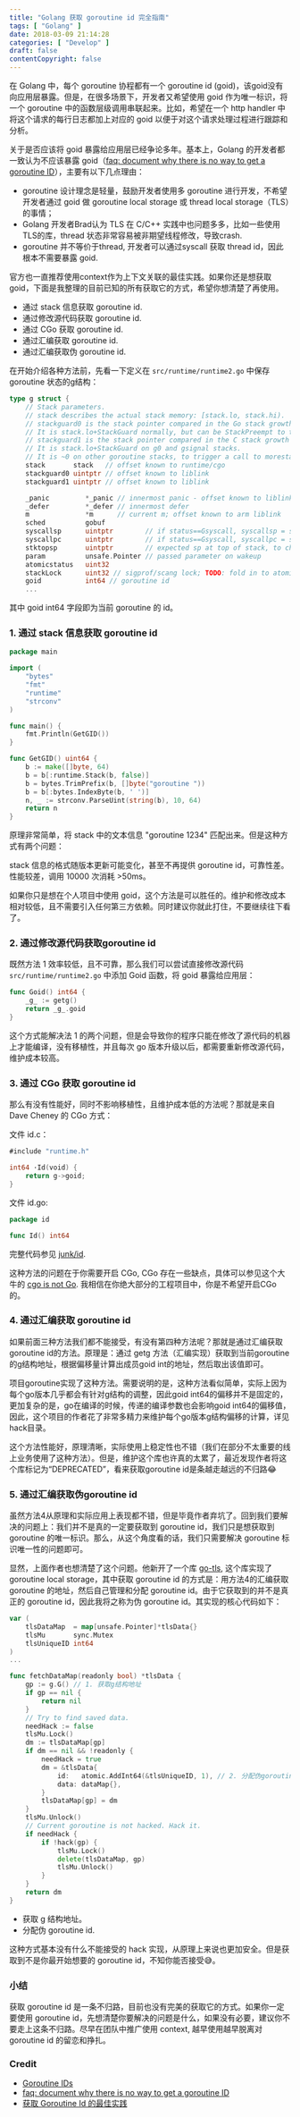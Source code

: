 ```yaml
---
title: "Golang 获取 goroutine id 完全指南"
tags: [ "Golang" ]
date: 2018-03-09 21:14:28
categories: [ "Develop" ]
draft: false
contentCopyright: false
---
```


在 Golang 中，每个 goroutine 协程都有一个 goroutine id (goid)，该goid没有向应用层暴露。但是，在很多场景下，开发者又希望使用 goid 作为唯一标识，将一个 goroutine 中的函数层级调用串联起来。比如，希望在一个 http handler 中将这个请求的每行日志都加上对应的 goid 以便于对这个请求处理过程进行跟踪和分析。

<!--more-->

关于是否应该将 goid 暴露给应用层已经争论多年。基本上，Golang 的开发者都一致认为不应该暴露 goid（[faq: document why there is no way to get a goroutine ID](https://github.com/golang/go/issues/22770)），主要有以下几点理由：

- goroutine 设计理念是轻量，鼓励开发者使用多 goroutine 进行开发，不希望开发者通过 goid 做 goroutine local storage 或 thread local storage（TLS）的事情；
- Golang 开发者Brad认为 TLS 在 C/C++ 实践中也问题多多，比如一些使用TLS的库，thread 状态非常容易被非期望线程修改，导致crash.
- goroutine 并不等价于thread, 开发者可以通过syscall 获取 thread id，因此根本不需要暴露 goid.

官方也一直推荐使用context作为上下文关联的最佳实践。如果你还是想获取 goid，下面是我整理的目前已知的所有获取它的方式，希望你想清楚了再使用。

- 通过 stack 信息获取 goroutine id.
- 通过修改源代码获取 goroutine id.
- 通过 CGo 获取 goroutine id.
- 通过汇编获取 goroutine id.
- 通过汇编获取伪 goroutine id.

在开始介绍各种方法前，先看一下定义在 `src/runtime/runtime2.go` 中保存 goroutine 状态的g结构：

``` go
type g struct {
    // Stack parameters.
    // stack describes the actual stack memory: [stack.lo, stack.hi).
    // stackguard0 is the stack pointer compared in the Go stack growth prologue.
    // It is stack.lo+StackGuard normally, but can be StackPreempt to trigger a preemption.
    // stackguard1 is the stack pointer compared in the C stack growth prologue.
    // It is stack.lo+StackGuard on g0 and gsignal stacks.
    // It is ~0 on other goroutine stacks, to trigger a call to morestackc (and crash).
    stack       stack   // offset known to runtime/cgo
    stackguard0 uintptr // offset known to liblink
    stackguard1 uintptr // offset known to liblink

    _panic         *_panic // innermost panic - offset known to liblink
    _defer         *_defer // innermost defer
    m              *m      // current m; offset known to arm liblink
    sched          gobuf
    syscallsp      uintptr        // if status==Gsyscall, syscallsp = sched.sp to use during gc
    syscallpc      uintptr        // if status==Gsyscall, syscallpc = sched.pc to use during gc
    stktopsp       uintptr        // expected sp at top of stack, to check in traceback
    param          unsafe.Pointer // passed parameter on wakeup
    atomicstatus   uint32
    stackLock      uint32 // sigprof/scang lock; TODO: fold in to atomicstatus
    goid           int64 // goroutine id
    ...
```

其中 goid int64 字段即为当前 goroutine 的 id。

### 1. 通过 stack 信息获取 goroutine id

``` go
package main

import (
    "bytes"
    "fmt"
    "runtime"
    "strconv"
)

func main() {
    fmt.Println(GetGID())
}

func GetGID() uint64 {
    b := make([]byte, 64)
    b = b[:runtime.Stack(b, false)]
    b = bytes.TrimPrefix(b, []byte("goroutine "))
    b = b[:bytes.IndexByte(b, ' ')]
    n, _ := strconv.ParseUint(string(b), 10, 64)
    return n
}
```

原理非常简单，将 stack 中的文本信息 "goroutine 1234" 匹配出来。但是这种方式有两个问题：

stack 信息的格式随版本更新可能变化，甚至不再提供 goroutine id，可靠性差。
性能较差，调用 10000 次消耗 >50ms。

如果你只是想在个人项目中使用 goid，这个方法是可以胜任的。维护和修改成本相对较低，且不需要引入任何第三方依赖。同时建议你就此打住，不要继续往下看了。

### 2. 通过修改源代码获取goroutine id

既然方法 1 效率较低，且不可靠，那么我们可以尝试直接修改源代码 `src/runtime/runtime2.go` 中添加 Goid 函数，将 goid 暴露给应用层：

``` go
func Goid() int64 {
    _g_ := getg()
    return _g_.goid
}
```

这个方式能解决法 1 的两个问题，但是会导致你的程序只能在修改了源代码的机器上才能编译，没有移植性，并且每次 go 版本升级以后，都需要重新修改源代码，维护成本较高。

### 3. 通过 CGo 获取 goroutine id

那么有没有性能好，同时不影响移植性，且维护成本低的方法呢？那就是来自 Dave Cheney 的 CGo 方式：

文件 id.c：

``` go
#include "runtime.h"

int64 ·Id(void) {
    return g->goid;
}
```

文件 id.go:

``` go
package id

func Id() int64
```

完整代码参见 [junk/id](https://github.com/davecheney/junk/blob/master/id/id.c).

这种方法的问题在于你需要开启 CGo, CGo 存在一些缺点，具体可以参见这个大牛的 [cgo is not Go](https://dave.cheney.net/2016/01/18/cgo-is-not-go). 我相信在你绝大部分的工程项目中，你是不希望开启CGo的。

### 4. 通过汇编获取 goroutine id

如果前面三种方法我们都不能接受，有没有第四种方法呢？那就是通过汇编获取goroutine id的方法。原理是：通过 getg 方法（汇编实现）获取到当前goroutine的g结构地址，根据偏移量计算出成员goid int的地址，然后取出该值即可。

项目goroutine实现了这种方法。需要说明的是，这种方法看似简单，实际上因为每个go版本几乎都会有针对g结构的调整，因此goid int64的偏移并不是固定的，更加复杂的是，go在编译的时候，传递的编译参数也会影响goid int64的偏移值，因此，这个项目的作者花了非常多精力来维护每个go版本g结构偏移的计算，详见hack目录。

这个方法性能好，原理清晰，实际使用上稳定性也不错（我们在部分不太重要的线上业务使用了这种方法）。但是，维护这个库也许真的太累了，最近发现作者将这个库标记为“DEPRECATED”，看来获取goroutine id是条越走越远的不归路😂

### 5. 通过汇编获取伪goroutine id

虽然方法4从原理和实际应用上表现都不错，但是毕竟作者弃坑了。回到我们要解决的问题上：我们并不是真的一定要获取到 goroutine id，我们只是想获取到 goroutine 的唯一标识。那么，从这个角度看的话，我们只需要解决 goroutine 标识唯一性的问题即可。

显然，上面作者也想清楚了这个问题。他新开了一个库 [go-tls](https://github.com/huandu/go-tls), 这个库实现了 goroutine local storage，其中获取 goroutine id 的方式是：用方法4的汇编获取 goroutine 的地址，然后自己管理和分配 goroutine id。由于它获取到的并不是真正的 goroutine id，因此我将之称为伪 goroutine id。其实现的核心代码如下：

``` go
var (
    tlsDataMap  = map[unsafe.Pointer]*tlsData{}
    tlsMu       sync.Mutex
    tlsUniqueID int64
)
...

func fetchDataMap(readonly bool) *tlsData {
    gp := g.G() // 1. 获取g结构地址
    if gp == nil {
        return nil
    }
    // Try to find saved data.
    needHack := false
    tlsMu.Lock()
    dm := tlsDataMap[gp]
    if dm == nil && !readonly {
        needHack = true
        dm = &tlsData{
            id:   atomic.AddInt64(&tlsUniqueID, 1), // 2. 分配伪goroutine id
            data: dataMap{},
        }
        tlsDataMap[gp] = dm
    }
    tlsMu.Unlock()
    // Current goroutine is not hacked. Hack it.
    if needHack {
        if !hack(gp) {
            tlsMu.Lock()
            delete(tlsDataMap, gp)
            tlsMu.Unlock()
        }
    }
    return dm
}
```

- 获取 g 结构地址。
- 分配伪 goroutine id.

这种方式基本没有什么不能接受的 hack 实现，从原理上来说也更加安全。但是获取到不是你最开始想要的 goroutine id，不知你能否接受😅。

### 小结

获取 goroutine id 是一条不归路，目前也没有完美的获取它的方式。如果你一定要使用 goroutine id，先想清楚你要解决的问题是什么，如果没有必要，建议你不要走上这条不归路。尽早在团队中推广使用 context, 越早使用越早脱离对 goroutine id 的留恋和挣扎。

### Credit
- [Goroutine IDs](https://blog.sgmansfield.com/2015/12/goroutine-ids/)
- [faq: document why there is no way to get a goroutine ID](https://github.com/golang/go/issues/22770)
- [获取 Goroutine Id 的最佳实践](https://www.jianshu.com/p/85a08d8e7af3)
